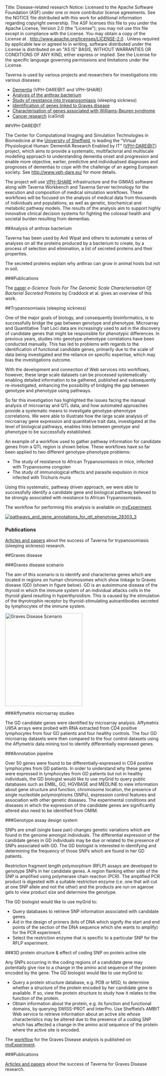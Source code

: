 Title:     Disease-related research
Notice:    Licensed to the Apache Software Foundation (ASF) under one
           or more contributor license agreements.  See the NOTICE file
           distributed with this work for additional information
           regarding copyright ownership.  The ASF licenses this file
           to you under the Apache License, Version 2.0 (the
           "License"); you may not use this file except in compliance
           with the License.  You may obtain a copy of the License at
           .
             http://www.apache.org/licenses/LICENSE-2.0
           .
           Unless required by applicable law or agreed to in writing,
           software distributed under the License is distributed on an
           "AS IS" BASIS, WITHOUT WARRANTIES OR CONDITIONS OF ANY
           KIND, either express or implied.  See the License for the
           specific language governing permissions and limitations
           under the License.

Taverna is used by various projects and researchers for investigations into various diseases:

 - [Dementia](#vph-dareit) (VPH-DARE@IT and VPH-SHARE)
 - [Analysis of the anthrax bacterium](#analysis-of-anthrax-bacterium)
 - [Study of resistance into trypanosomiasis](#trypanosomiasis) (sleeping sickness)
 - [Identification of genes linked to Graves disease](#graves-disease)
 - [Characterisation of genes associated with Williams-Beuren syndrome](#williams-beuren-syndrome)
 - [Cancer research](/introduction/related-projects#cagrid) (caGrid)

<a name="vph-dareit"></a>
##VPH-DARE@IT

The Center for Computational Imaging and Simulation Technologies in Biomedicine at the
   [University of Sheffield](http://sheffield.ac.uk/), is leading the “Virtual Physiological Human:
   DementiA Research Enabled by IT” ([VPH-DARE@IT](http://www.vph-dare.eu/)) project,
   which aims to provide a systematic,
   multifactorial and multiscale modelling approach to understanding dementia onset and
   progression and enable more objective, earlier,
   predictive and individualised diagnoses and prognoses of dementias to cope with the challenge of an ageing European society.
   See <http://www.vph-dare.eu/> for more details.

The project will use [VPH-SHARE](http://vph-share.eu/) infrastructure and
   the GIMIAS software along with Taverna Workbench and Taverna Server technology for the execution and
   composition of medical simulation workflows.
These workflows will be focused on the analysis of medical data from thousands of individuals and populations;
   as well as genetic, biochemical and metabolic pathway models.
The results of the analysis aim to support highly innovative clinical decision systems for
   fighting the colossal health and societal burden resulting from dementias.


<a name="analysis-of-anthrax-bacterium"></a>
##Analysis of anthrax bacterium

Taverna has been used by Anil Wipat and others to automate a series of analyses on all the proteins
   produced by a bacterium to create, by a process of selection and elimination,
   a list of secreted proteins and their properties.

The secreted proteins explain why anthrax can grow in animal hosts but not in soil.

###Publications

The [paper](http://www.allhands.org.uk/2006/proceedings/papers/709.pdf)
   *e-Science Tools For The Genomic Scale Characterisation Of Bacterial Secreted Proteins*
   by Craddock et al. gives an overview of this work.


<a name="trypanosomiasis"></a>
##Trypanosomiasis (sleeping sickness)

One of the major goals of biology, and consequently bioinformatics,
   is to successfully bridge the gap between genotype and phenotype.
Microarray and Quantitative Trait Loci data are increasingly used to aid in the discovery of candidate genes
   that might be responsible for phenotypic differences.
In previous years, studies into genotype-phenotype correlations have been conducted manually.
This has led to problems with regards to the identification of functional candidate genes,
   primarily due to the scale of data being investigated and the reliance on specific expertise,
   which may bias the investigations outcome.

With the development and connection of Web services into workflows, however,
   these large scale datasets can be processed systematically enabling detailed information to be gathered,
   published and subsequently re-investigated,
   enhancing the possibility of bridging the gap between genotype and phenotype using pathways.

So far this investigation has highlighted the issues facing the manual analysis of microarray and QTL data,
   and how automated approaches provide a systematic means to investigate genotype-phenotype correlations.
We were able to illustrate how the large scale analysis of microarray gene expression and quantitative trait data,
   investigated at the level of biological pathways,
   enables links between genotype and phenotype to be successfully established.

An example of a workflow used to gather pathway information for candidate genes from a QTL region is shown below.
These workflows have so far been applied to two different genotype-phenotype problems:

 - The study of resistance to African Trypanosomiasis in mice, infected with Trypanosoma congolen
 - The study of immunological effects and parasite expulsion in mice infected with Trichuris muris

Using this systematic,
   pathway driven approach, we were able to successfully identify a candidate gene and
   biological pathway believed to be strongly associated with resistance to African Trypanosomiasis.

The workflow for performing this analysis is available on
   [myExperiment](http://www.myexperiment.org/workflows/16).

[![pathways_and_gene_annotations_for_qtl_phenotype_28303_3](/img/trypanosomiasis.jpg)](http://www.myexperiment.org/workflows/16)

<h3>Publications</h3>

[Articles and papers](http://scholar.google.co.uk/scholar?hl=en&amp;q=Taverna+trypanosomiasis) 
   about the success of Taverna for trypanosomiasis (sleeping sickness) research.

<a name="graves-disease"></a>
##Graves disease

###Graves disease scenario

The aim of this scenario is to identify and characterise genes which are located in regions on human chromosomes
   which show linkage to Graves disease (GD) (shown in figure below).
GD is an autoimmune disease of the thyroid in which the immune system of an individual attacks cells
   in the thyroid gland resulting in hyperthyroidism.
This is caused by the stimulation of the thyrotrophin receptor by thyroid-stimulating autoantibodies secreted by
   lymphocytes of the immune system.

<a href="/img/gravesdiseasescenario_1.png">
   <img title="gravesdiseasescenario_1" src="/img/gravesdiseasescenario_1.png"
        alt="Graves Disease Scenario" width="249" height="300" /></a>

###Affymetrix microarray studies

The GD candidate genes were identified by microarray analysis.
Affymetrix U95A arrays were probed with RNA extracted from CD4 positive lymphocytes from four GD patients
   and four healthy controls.
The four GD microarray datasets were then compared to the four control datasets using
   the Affymetrix data mining tool to identify differentially expressed genes.

###Annotation pipeline

Over 50 genes were found to be differentially-expressed in CD4 positive lymphocytes from GD patients.
In order to understand why these genes were expressed in lymphocytes from GD patients but not in healthy individuals,
   the GD biologist would like to use myGrid to query public databases such as
   EMBL, GO, HGVBASE and MEDLINE to view information about gene structure and function,
   chromosome location, the presence of single nucleotide polymorphisms (SNPs),
   expression control features and association with other genetic diseases.
The experimental conditions and diseases in which the expression of the candidate genes
   are significantly altered also need to be identified from OMIM.

###Genotype assay design system

SNPs are small (single base pair) changes genetic variations which are found in the genome amongst individuals.
The differential expression of the candidate genes in GD individuals may be due or related to the presence of
   SNPs associated with GD.
The GD biologist is interested in identifying and determining the frequency of those SNPs which are found in her GD patients.

Restriction fragment length polymorphism (RFLP) assays are developed to genotype SNPs in her candidate genes.
A region flanking either side of the SNP is amplified using polymerase chain reaction (PCR).
The amplified PCR product is digested with a suitable restriction enzyme
   (i.e. one that will cut at one SNP allele and not the other)
   and the products are run on agarose gels to view product size and determine the genotype.

The GD biologist would like to use myGrid to:

 - Query databases to retrieve SNP information associated with candidate genes.
 - Aid in the design of primers
     (bits of DNA which signify the start and end points of the section of the DNA sequence which she wants to amplify)
     for the PCR experiment.
 - Select the restriction enzyme that is specific to a particular SNP for the RFLP experiment.

###3D protein structure &amp; effect of coding SNP on protein active site

Any SNPs occurring in the coding regions of a candidate gene may potentially give rise to
   a change in the amino acid sequence of the protein encoded by the gene.
The GD biologist would like to use myGrid to:

 - Query a protein structure database, e.g. PDB or MSD,
      to determine whether a structure of the protein encoded by her candidate gene is available.
   If so, view the protein structure to study how it relates to the function of the protein.
 - Obtain information about the protein, e.g. its function and functional domains, by querying SWISS-PROT and InterPro.
   Use Sheffield’s AMBIT Web service to retrieve information about an active site whose characteristics
      may be altered due to the presence of a coding SNP which has affected a change in the amino acid sequence
      of the protein where the active site is encoded.

The [workflow](http://www.myexperiment.org/workflows/28)
   for the Graves Disease analysis is published on [myExperiment](http://www.myexperiment.org/).

###Publications

[Articles and papers](http://scholar.google.co.uk/scholar?q=Taverna+Graves+Disease)
   about the success of Taverna for Graves Disease research.
